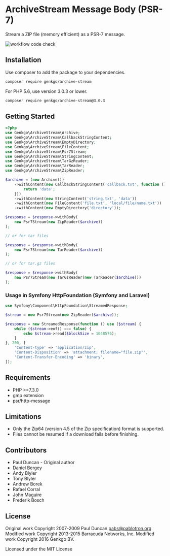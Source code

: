 # ArchiveStream Message Body (PSR-7)

Stream a ZIP file (memory efficient) as a PSR-7 message.

![workflow code check](https://github.com/genkgo/archive-stream/workflows/.github/workflows/code_checks.yml/badge.svg)

## Installation

Use composer to add the package to your dependencies.
```sh
composer require genkgo/archive-stream
```

For PHP 5.6, use version 3.0.3 or lower.
```sh
composer require genkgo/archive-stream@3.0.3
```

## Getting Started

```php
<?php
use Genkgo\ArchiveStream\Archive;
use Genkgo\ArchiveStream\CallbackStringContent;
use Genkgo\ArchiveStream\EmptyDirectory;
use Genkgo\ArchiveStream\FileContent;
use Genkgo\ArchiveStream\Psr7Stream;
use Genkgo\ArchiveStream\StringContent;
use Genkgo\ArchiveStream\TarGzReader;
use Genkgo\ArchiveStream\TarReader;
use Genkgo\ArchiveStream\ZipReader;

$archive = (new Archive())
    ->withContent(new CallbackStringContent('callback.txt', function () {
        return 'data';
    }))
    ->withContent(new StringContent('string.txt', 'data'))
    ->withContent(new FileContent('file.txt', 'local/file/name.txt'))
    ->withContent(new EmptyDirectory('directory'));

$response = $response->withBody(
    new Psr7Stream(new ZipReader($archive))
);

// or for tar files

$response = $response->withBody(
    new Psr7Stream(new TarReader($archive))
);

// or for tar.gz files

$response = $response->withBody(
    new Psr7Stream(new TarGzReader(new TarReader($archive)))
);
```

### Usage in Symfony HttpFoundation (Symfony and Laravel)

```php
use Symfony\Component\HttpFoundation\StreamedResponse;

$stream = new Psr7Stream(new ZipReader($archive));

$response = new StreamedResponse(function () use ($stream) {
    while ($stream->eof() === false) {
        echo $stream->read($blockSize = 1048576);
    }
}, 200, [
    'Content-type' => 'application/zip',
    'Content-Disposition' => 'attachment; filename="file.zip"',
    'Content-Transfer-Encoding' => 'binary',
]);
```

## Requirements

  * PHP >=7.3.0
  * gmp extension
  * psr/http-message

## Limitations

 * Only the Zip64 (version 4.5 of the Zip specification) format is supported.
 * Files cannot be resumed if a download fails before finishing.

## Contributors
- Paul Duncan - Original author
- Daniel Bergey
- Andy Blyler
- Tony Blyler
- Andrew Borek
- Rafael Corral
- John Maguire
- Frederik Bosch

## License

Original work Copyright 2007-2009 Paul Duncan <pabs@pablotron.org>
Modified work Copyright 2013-2015 Barracuda Networks, Inc.
Modified work Copyright 2016 Genkgo BV.

Licensed under the MIT License
